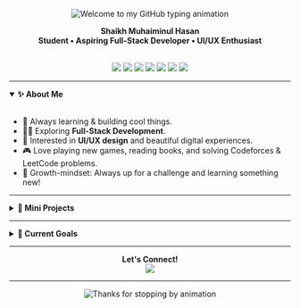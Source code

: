 <!-- Profile README for Sk-Muhaiminul-Hasan -->

<p align="center">
  <img src="https://readme-typing-svg.demolab.com?font=Fira+Code&size=36&pause=1000&color=36BCF7&center=true&vCenter=true&width=500&lines=Welcome%20to%20my%20GitHub!" alt="Welcome to my GitHub typing animation" />
</p>

<p align="center">
  <b>Shaikh Muhaiminul Hasan</b><br>
  <b>Student • Aspiring Full-Stack Developer • UI/UX Enthusiast</b>
</p>

<br/>

<div align="center">

<img src="https://img.shields.io/badge/C-00599C?style=for-the-badge&logo=c&logoColor=white" />
<img src="https://img.shields.io/badge/C++-00599C?style=for-the-badge&logo=c%2B%2B&logoColor=white" />
<img src="https://img.shields.io/badge/Java-007396?style=for-the-badge&logo=java&logoColor=white" />
<img src="https://img.shields.io/badge/Python-3776AB?style=for-the-badge&logo=python&logoColor=white" />
<img src="https://img.shields.io/badge/JavaScript-F7DF1E?style=for-the-badge&logo=javascript&logoColor=black" />
<img src="https://img.shields.io/badge/React-20232A?style=for-the-badge&logo=react&logoColor=61DAFB" />
<img src="https://img.shields.io/badge/Figma-F24E1E?style=for-the-badge&logo=figma&logoColor=white" />
</div>

---

<details open>
  <summary><b>✨ About Me</b></summary>
  <br>
  <ul>
    <li>🚀 Always learning & building cool things.</li>
    <li>🧑‍💻 Exploring <b>Full-Stack Development</b>.</li>
    <li>🎨 Interested in <b>UI/UX design</b> and beautiful digital experiences.</li>
    <li>🎮 Love playing new games, reading books, and solving Codeforces & LeetCode problems.</li>
    <li>🌱 Growth-mindset: Always up for a challenge and learning something new!</li>
  </ul>
</details>

---

<details>
  <summary><b>🚀 Mini Projects</b></summary>
  <br>
  <ul>
    <li><b>🐍 Snake Game</b> <i>(Python)</i></li>
    <li><b>🧱 Brick Smasher</b> <i>(Java)</i></li>
    <li><b>📝 Notepad</b> <i>(Java)</i></li>
    <li><b>🎬 Movie Review Website</b> <i>(React)</i></li>
    <li><b>⌨️ Monkeytype Clone</b> <i>(React)</i></li>
  </ul>
  <blockquote>
    <b>Always working on something new!</b>
  </blockquote>
</details>

---

<details>
  <summary><b>🎯 Current Goals</b></summary>
  <br>
  <ul>
    <li>🔝 Level up my JavaScript & React skills</li>
    <li>🌐 Dive deeper into backend technologies</li>
    <li>🦸‍♂️ Become a versatile full-stack developer</li>
  </ul>
</details>

---

<p align="center">
  <b>Let's Connect!</b><br>
  <a href="mailto:shaikhmuhaiminulhasan@gmail.com">
    <img src="https://img.shields.io/badge/Email-shaikhmuhaiminulhasan@gmail.com-36BCF7?style=for-the-badge&logo=gmail&logoColor=white&labelColor=EA4335" />
  </a>
  <!-- <a href="LINKEDIN_URL">
    <img src="https://img.shields.io/badge/LinkedIn-Connect-blue?style=for-the-badge&logo=linkedin&logoColor=white" />
  </a> -->
</p>

---

<p align="center">
  <img src="https://readme-typing-svg.demolab.com?font=Fira+Code&size=24&pause=1000&color=36BCF7&center=true&vCenter=true&width=435&lines=Thanks+for+stopping+by!+%F0%9F%92%AB" alt="Thanks for stopping by animation"/>
</p>
